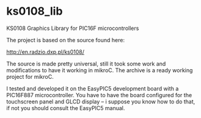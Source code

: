 ks0108_lib
==========

KS0108 Graphics Library for PIC16F microcontrollers 

The project is based on the source found here:

http://en.radzio.dxp.pl/ks0108/

The source is made pretty universal, still it took some work and modifications to have it working in mikroC. The archive is a ready working project for mikroC.

I tested and developed it on the EasyPIC5 development board with a PIC16F887 microcontroller. You have to have the board  configured for the touchscreen panel and GLCD display – i suppose you know how to do that, if not you should consult the EasyPIC5 manual.
